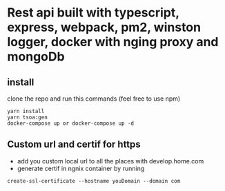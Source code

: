 
# Rest api built with typescript, express, webpack, pm2, winston logger, docker with nging proxy and mongoDb

## install
clone the repo and run this commands (feel free to use npm)

```
yarn install
yarn tsoa:gen
docker-compose up or docker-compose up -d
```

## Custom url and certif for https
- add you custom local url to all the places with develop.home.com
- generate certif in ngnix container by running
```
create-ssl-certificate --hostname youDomain --domain com
```
